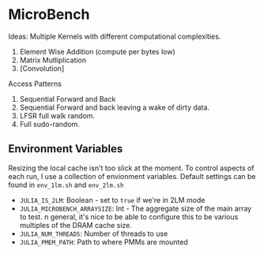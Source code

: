 # MicroBench

Ideas: Multiple Kernels with different computational complexities.

1. Element Wise Addition (compute per bytes low)
2. Matrix Mutliplication
3. [Convolution]

Access Patterns

1. Sequential Forward and Back
2. Sequential Forward and back leaving a wake of dirty data.
3. LFSR full walk random.
4. Full sudo-random.

## Environment Variables

Resizing the local cache isn't too slick at the moment.
To control aspects of each run, I use a collection of envionment variables.
Default settings can be found in `env_1lm.sh` and `env_2lm.sh`

* `JULIA_IS_2LM`: Boolean - set to `true` if we're in 2LM mode
* `JULIA_MICROBENCH_ARRAYSIZE`: Int - The aggregate size of the main array to test.
    n general, it's nice to be able to configure this to be various multiples of the DRAM
    cache size.
* `JULIA_NUM_THREADS`: Number of threads to use
* `JULIA_PMEM_PATH`: Path to where PMMs are mounted
